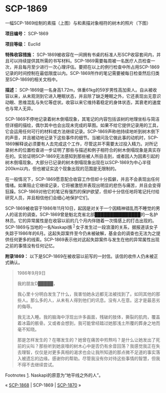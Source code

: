 # SCP-1869
                        




一幅SCP-1869绘制的素描（上图）与和素描对象相符的树木的照片（下图）



**项目编号：** SCP-1869

**项目等级：** Euclid

**特殊收容措施：** SCP-1869被收容在一间拥有书桌的标准人形SCP收容套间内，并且可以持续提供其所需的书写材料。SCP-1869需要每周被一名医疗人员检查一次，并且每月至少进行一次心理评估。要把在以上的例行检查中所占用SCP-1869记录的时间控制在最低限度以内。SCP-1869所作的笔记需要被每日检查然后归类至SCP-1869的相关文档中。

**描述：** SCP-1869是一名身高1.72m，体重61kg的59岁男性高加索人。自从被收容以来，从未观测到它进入睡眠状态，并且除了缺乏睡眠之外，它还表现出无意识动眼、思维混乱与失忆等症状。收容以来它维持着稳定的身体状态，其衰老的速度也与常人无异。

SCP-1869不停地记录着树木倒塌现象，其笔记的内容包括该树的地理坐标与简洁但详细的描绘，偶尔其中也会出现未完成的草图。如果不给它提供记录用的工具，它会运用任何可行的材料或方法继续记录。SCP-1869声称他持续地听到树木倒下的声音，并且被动地记录下这些事件的细节。当被问及它做此事的动机时，SCP-1869解释说必须要有人去完成这个工作，尽管这并不需要太过投入精力。对所记录树木的位置检查进一步证明了那些与描述和例子相符合的树木倒塌现象是真实存在的。实验证明SCP-1869无法感知到那些被人所目击到，或者因人为因素引起的树木倒塌现象。大部分已记录的树木倒塌现象出现在以SCP-1869为中心半径200km以内，但也被证实这个现象出现的范围是无限制的。

在一般情况下，SCP-1869愿意配合收容工作但却十分孤僻，并且不会表现出任何情绪。如果阻止它继续记录，它将被激怒并表现出明显的悲伤与痛苦，并且会变得狂躁。SCP-1869对他它的笔记有强烈的保护欲望，但却十分信任地将笔记托付给研究人员，并且相信他们会细心地保护它们。

SCP-1869被收容于1986年11月10日，起因是对关于一个因精神错乱而不睡觉的男人的谣言的调查。SCP-1869曾是魁北克省北部███████████████的一名护林员。它的异常属性是在收容以前的几个月内伴随着一次情感上的打击出现的。SCP-1869与当地的一名Naskapi族<sup class='footnoteref'>
 <a shape='rect' class='footnoteref' id='footnoteref-1' href='javascript:;' onclick='WIKIDOT.page.utils.scrollToReference(&apos;footnote-1&apos;)'>1</a>
</sup>女子发生过一段浪漫的关系，据报道该女子失踪于1986年的6月。这起失踪案件至今仍未被破解，基金会的调查也无法为之提供任何更多的线索。SCP-1869表示他对这起失踪案件与发生在他的异常属性出现之前的事情没有任何记忆。

**附录1869：** 以下是SCP-1869在被收容以前写的一封信。该信的收件人仍未被正式确认。


> 1986年9月9日
> 
> 我的朋友D█████，
> 
> 我心里十分明白发生了什么，我害怕她永远都无法被找到了。如同其他的那些人。那么多的人，从未有人得到他们的讯息。没有人在意。这才是最恶劣的侮辱。
> 
> 我无法入睡。我的脑海中浮现出许多画面，残破的肢体，撕裂的肌肉，覆盖着冰霜的骸骨。又或者会想到，我可能曾经踏过她那浅土所覆的葬身之地而毫不知晓。
> 
> 那是怎样发生的？在哪发生的？她曾在痛苦中煎熬吗？是什么让她发出了死前的尖叫？那些听到她哀嚎的树木心中是否仍有余音回荡？我感觉我正在失去理智，仅仅是对更多真相的渴求也会让我所知道的那点微不足道的事实落入被遗忘的边缘。感谢你的帮助。尽管我没有你对待这些事情的智慧，但我不得不去继续尝试。
> 


Footnotes
<a shape='rect' href='javascript:;' onclick='WIKIDOT.page.utils.scrollToReference(&apos;footnoteref-1&apos;)'>1</a>. Naskapi的原意为“地平线之外的人”。



« <a shape='rect' class='newpage' href='/scp-1868'>SCP-1868</a> | SCP-1869 | [SCP-1870](/scp-1870) »





                    